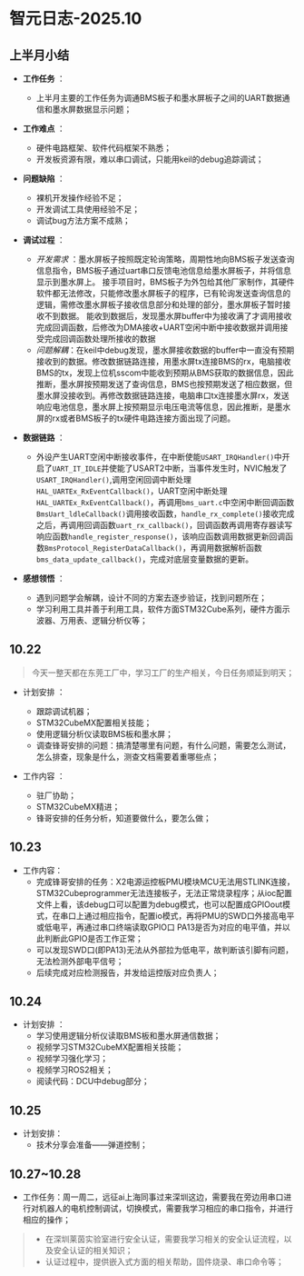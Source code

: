 # 智元日志-2025.10  

## 上半月小结

* **工作任务** ：  
  * 上半月主要的工作任务为调通BMS板子和墨水屏板子之间的UART数据通信和墨水屏数据显示问题；

* **工作难点** ：  
  * 硬件电路框架、软件代码框架不熟悉；  
  * 开发板资源有限，难以串口调试，只能用keil的debug追踪调试；

* **问题缺陷** ：  
  * 裸机开发操作经验不足；  
  * 开发调试工具使用经验不足；  
  * 调试bug方法方案不成熟；  

* **调试过程** ：
  * *开发需求* ：墨水屏板子按照既定轮询策略，周期性地向BMS板子发送查询信息指令，BMS板子通过uart串口反馈电池信息给墨水屏板子，并将信息显示到墨水屏上。
    接手项目时，BMS板子为外包给其他厂家制作，其硬件软件都无法修改，只能修改墨水屏板子的程序，已有轮询发送查询信息的逻辑，需修改墨水屏板子接收信息部分和处理的部分，墨水屏板子暂时接收不到数据。
    能收到数据后，发现墨水屏buffer中为接收满了才调用接收完成回调函数，后修改为DMA接收+UART空闲中断中接收数据并调用接受完成回调函数处理所接收的数据  
  * *问题解耦*：在keil中debug发现，墨水屏接收数据的buffer中一直没有预期接收到的数据。修改数据链路连接，用墨水屏tx连接BMS的rx，电脑接收BMS的tx，发现上位机sscom中能收到预期从BMS获取的数据信息，因此推断，墨水屏按预期发送了查询信息，BMS也按预期发送了相应数据，但墨水屏没接收到。再修改数据链路连接，电脑串口tx连接墨水屏rx，发送响应电池信息，墨水屏上按预期显示电压电流等信息，因此推断，是墨水屏的rx或者BMS板子的tx硬件电路连接方面出现了问题。

* **数据链路** ：  
  * 外设产生UART空闲中断接收事件，在中断使能`USART_IRQHandler()`中开启了`UART_IT_IDLE`并使能了USART2中断，当事件发生时，NVIC触发了`USART_IRQHandler()`,调用空闲回调中断处理`HAL_UARTEx_RxEventCallback()`，UART空闲中断处理`HAL_UARTEx_RxEventCallback()`，再调用`bms_uart.c`中空闲中断回调函数`BmsUart_ldleCallback()`调用接收函数，`handle_rx_complete()`接收完成之后，再调用回调函数`uart_rx_callback()`，回调函数再调用寄存器读写响应函数`handle_register_response()`，该响应函数调用数据更新回调函数`BmsProtocol_RegisterDataCallback()`，再调用数据解析函数`bms_data_update_callback()`，完成对底层变量数据的更新。

* **感想领悟** ：  
  * 遇到问题学会解耦，设计不同的方案去逐步验证，找到问题所在；
  * 学习利用工具并善于利用工具，软件方面STM32Cube系列，硬件方面示波器、万用表、逻辑分析仪等；

## 10.22

> 今天一整天都在东莞工厂中，学习工厂的生产相关，今日任务顺延到明天；

* 计划安排 ：
  * 跟踪调试机器；
  * STM32CubeMX配置相关技能；
  * 使用逻辑分析仪读取BMS板和墨水屏；
  * 调查锋哥安排的问题：搞清楚哪里有问题，有什么问题，需要怎么测试，怎么排查，现象是什么，测查文档需要着重哪些点；

* 工作内容 ：
  * 驻厂协助；
  * STM32CubeMX精进；
  * 锋哥安排的任务分析，知道要做什么，要怎么做；

## 10.23  

* 工作内容：
  * 完成锋哥安排的任务：X2电源运控板PMU模块MCU无法用STLINK连接，STM32Cubeprogrammer无法连接板子，无法正常烧录程序；从ioc配置文件上看，该debug口可以配置为debug模式，也可以配置成GPIOout模式，在串口上通过相应指令，配置io模式，再将PMU的SWD口外接高电平或低电平，再通过串口终端读取GPIO口 PA13是否为对应的电平值，并以此判断此GPIO是否工作正常；
  * 可以发现SWD口(即PA13)无法从外部拉为低电平，故判断该引脚有问题，无法检测外部电平信号；
  * 后续完成对应检测报告，并发给运控版对应负责人；

## 10.24  

* 计划安排 ：
  * 学习使用逻辑分析仪读取BMS板和墨水屏通信数据；
  * 视频学习STM32CubeMX配置相关技能；
  * 视频学习强化学习；
  * 视频学习ROS2相关；
  * 阅读代码：DCU中debug部分；

## 10.25  

* 计划安排：
  * 技术分享会准备——弹道控制；
  
## 10.27~10.28  

* 工作任务：周一周二，远征ai上海同事过来深圳这边，需要我在旁边用串口进行对机器人的电机控制调试，切换模式，需要我学习相应的串口指令，并进行相应的操作；  

> * 在深圳莱茵实验室进行安全认证，需要我学习相关的安全认证流程，以及安全认证的相关知识；  
> * 认证过程中，提供嵌入式方面的相关帮助，固件烧录、串口命令等；  
